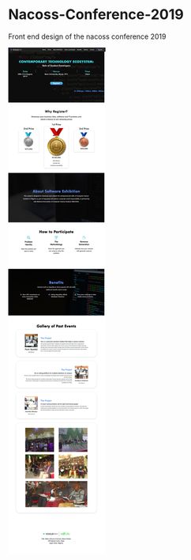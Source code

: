 # Nacoss-Conference-2019
Front end design of the nacoss conference 2019


![Nacoss 2019 Hackathon](https://github.com/Vheekey/Nacoss-Conference-2019/blob/master/Screenshot_2019-07-22_Software_Exhibition.jpg)
